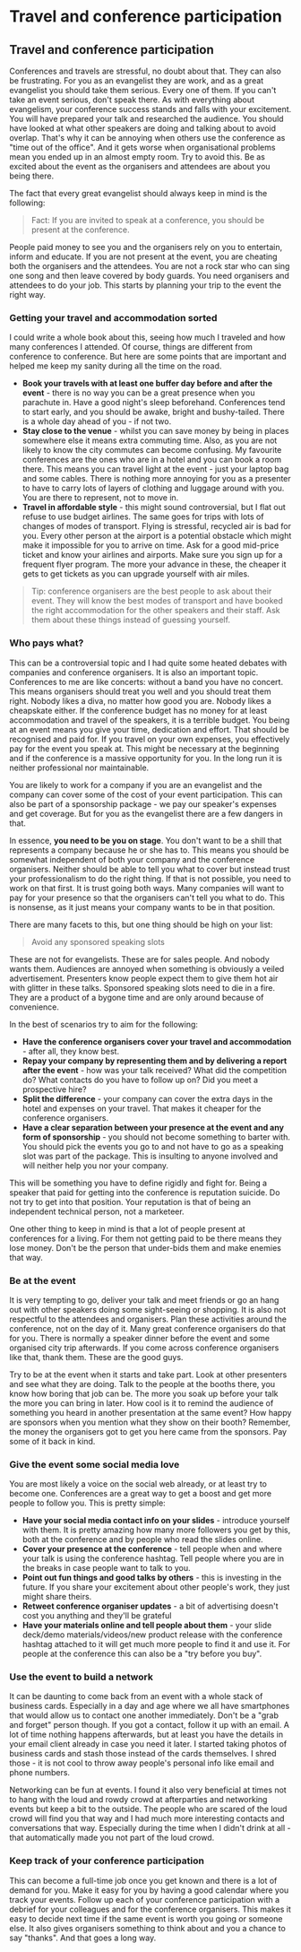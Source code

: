 # Travel and conference participation

## Travel and conference participation

Conferences and travels are stressful, no doubt about that. They can also be frustrating. For you as an evangelist they are work, and as a great evangelist you should take them serious. Every one of them. If you can't take an event serious, don't speak there. As with everything about evangelism, your conference success stands and falls with your excitement. You will have prepared your talk and researched the audience. You should have looked at what other speakers are doing and talking about to avoid overlap. That's why it can be annoying when others use the conference as "time out of the office". And it gets worse when organisational problems mean you ended up in an almost empty room. Try to avoid this. Be as excited about the event as the organisers and attendees are about you being there.

The fact that every great evangelist should always keep in mind is the following:

> Fact: If you are invited to speak at a conference, you should be present at the conference.

People paid money to see you and the organisers rely on you to entertain, inform and educate. If you are not present at the event, you are cheating both the organisers and the attendees. You are not a rock star who can sing one song and then leave covered by body guards. You need organisers and attendees to do your job. This starts by planning your trip to the event the right way.

### Getting your travel and accommodation sorted

I could write a whole book about this, seeing how much I traveled and how many conferences I attended. Of course, things are different from conference to conference. But here are some points that are important and helped me keep my sanity during all the time on the road.

- **Book your travels with at least one buffer day before and after the event** - there is no way you can be a great presence when you parachute in. Have a good night's sleep beforehand. Conferences tend to start early, and you should be awake, bright and bushy-tailed. There is a whole day ahead of you - if not two.
- **Stay close to the venue** - whilst you can save money by being in places somewhere else it means extra commuting time. Also, as you are not likely to know the city commutes can become confusing. My favourite conferences are the ones who are in a hotel and you can book a room there. This means you can travel light at the event - just your laptop bag and some cables. There is nothing more annoying for you as a presenter to have to carry lots of layers of clothing and luggage around with you. You are there to represent, not to move in.
- **Travel in affordable style** - this might sound controversial, but I flat out refuse to use budget airlines. The same goes for trips with lots of changes of modes of transport. Flying is stressful, recycled air is bad for you. Every other person at the airport is a potential obstacle which might make it impossible for you to arrive on time. Ask for a good mid-price ticket and know your airlines and airports. Make sure you sign up for a frequent flyer program. The more your advance in these, the cheaper it gets to get tickets as you can upgrade yourself with air miles.

> Tip: conference organisers are the best people to ask about their event. They will know the best modes of transport and have booked the right accommodation for the other speakers and their staff. Ask them about these things instead of guessing yourself.

### Who pays what?

This can be a controversial topic and I had quite some heated debates with companies and conference organisers. It is also an important topic. Conferences to me are like concerts: without a band you have no concert. This means organisers should treat you well and you should treat them right. Nobody likes a diva, no matter how good you are. Nobody likes a cheapskate either. If the conference budget has no money for at least accommodation and travel of the speakers, it is a terrible budget. You being at an event means you give your time, dedication and effort. That should be recognised and paid for. If you travel on your own expenses, you effectively pay for the event you speak at. This might be necessary at the beginning and if the conference is a massive opportunity for you. In the long run it is neither professional nor maintainable.

You are likely to work for a company if you are an evangelist and the company can cover some of the cost of your event participation. This can also be part of a sponsorship package - we pay our speaker's expenses and get coverage. But for you as the evangelist there are a few dangers in that.

In essence, **you need to be you on stage**. You don't want to be a shill that represents a company because he or she has to. This means you should be somewhat independent of both your company and the conference organisers. Neither should be able to tell you what to cover but instead trust your professionalism to do the right thing. If that is not possible, you need to work on that first. It is trust going both ways. Many companies will want to pay for your presence so that the organisers can't tell you what to do. This is nonsense, as it just means your company wants to be in that position. 

There are many facets to this, but one thing should be high on your list:

> Avoid any sponsored speaking slots

These are not for evangelists. These are for sales people. And nobody wants them. Audiences are annoyed when something is obviously a veiled advertisement. Presenters know people expect them to give them hot air with glitter in these talks. Sponsored speaking slots need to die in a fire. They are a product of a bygone time and are only around because of convenience.

In the best of scenarios try to aim for the following: 

- **Have the conference organisers cover your travel and accommodation** - after all, they know best.
- **Repay your company by representing them and by delivering a report after the event** - how was your talk received? What did the competition do? What contacts do you have to follow up on? Did you meet a prospective hire?
- **Split the difference** - your company can cover the extra days in the hotel and expenses on your travel. That makes it cheaper for the conference organisers.
- **Have a clear separation between your presence at the event and any form of sponsorship** - you should not become something to barter with. You should pick the events you go to and not have to go as a speaking slot was part of the package. This is insulting to anyone involved and will neither help you nor your company.

This will be something you have to define rigidly and fight for. Being a speaker that paid for getting into the conference is reputation suicide. Do not try to get into that position. Your reputation is that of being an independent technical person, not a marketeer. 

One other thing to keep in mind is that a lot of people present at conferences for a living. For them not getting paid to be there means they lose money. Don't be the person that under-bids them and make enemies that way. 

### Be at the event

It is very tempting to go, deliver your talk and meet friends or go an hang out with other speakers doing some sight-seeing or shopping. It is also not respectful to the attendees and organisers. Plan these activities around the conference, not on the day of it. Many great conference organisers do that for you. There is normally a speaker dinner before the event and some organised city trip afterwards. If you come across conference organisers like that, thank them. These are the good guys.

Try to be at the event when it starts and take part. Look at other presenters and see what they are doing. Talk to the people at the booths there, you know how boring that job can be. The more you soak up before your talk the more you can bring in later. How cool is it to remind the audience of something you heard in another presentation at the same event? How happy are sponsors when you mention what they show on their booth? Remember, the money the organisers got to get you here came from the sponsors. Pay some of it back in kind.

### Give the event some social media love

You are most likely a voice on the social web already, or at least try to become one. Conferences are a great way to get a boost and get more people to follow you. This is pretty simple:

- **Have your social media contact info on your slides** - introduce yourself with them. It is pretty amazing how many more followers you get by this, both at the conference and by people who read the slides online.
- **Cover your presence at the conference** - tell people when and where your talk is using the conference hashtag. Tell people where you are in the breaks in case people want to talk to you.
- **Point out fun things and good talks by others** - this is investing in the future. If you share your excitement about other people's work, they just might share theirs.
- **Retweet conference organiser updates** - a bit of advertising doesn't cost you anything and they'll be grateful
- **Have your materials online and tell people about them** - your slide deck/demo materials/videos/new product release with the conference hashtag attached to it will get much more people to find it and use it. For people at the conference this can also be a "try before you buy".

### Use the event to build a network

It can be daunting to come back from an event with a whole stack of business cards. Especially in a day and age where we all have smartphones that would allow us to contact one another immediately. Don't be a "grab and forget" person though. If you got a contact, follow it up with an email. A lot of time nothing happens afterwards, but at least you have the details in your email client already in case you need it later. I started taking photos of business cards and stash those instead of the cards themselves. I shred those - it is not cool to throw away people's personal info like email and phone numbers.

Networking can be fun at events. I found it also very beneficial at times not to hang with the loud and rowdy crowd at afterparties and networking events but keep a bit to the outside. The people who are scared of the loud crowd will find you that way and I had much more interesting contacts and conversations that way. Especially during the time when I didn't drink at all - that automatically made you not part of the loud crowd.

### Keep track of your conference participation

This can become a full-time job once you get known and there is a lot of demand for you. Make it easy for you by having a good calendar where you track your events. Follow up each of your conference participation with a debrief for your colleagues and for the conference organisers. This makes it easy to decide next time if the same event is worth you going or someone else. It also gives organisers something to think about and you a chance to say "thanks". And that goes a long way.